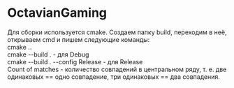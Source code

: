 # OctavianGaming  
 Для сборки используется cmake. Создаем папку build, переходим в неё, открываем cmd и пишем следующие команды:  
 cmake ..   
 cmake --build . - для Debug   
 cmake --build . --config Release - для Release  
 Count of matches - количество совпадений в центральном ряду, т. е. две одинаковых == одно совпадение, три одинаковых == два совпадения. 